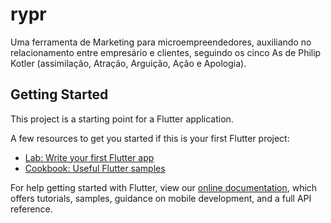 # rypr

Uma ferramenta de Marketing para microempreendedores, auxiliando no relacionamento entre empresário e clientes, seguindo os cinco As de Philip Kotler (assimilação, Atração, Arguição, Ação e Apologia).

## Getting Started

This project is a starting point for a Flutter application.

A few resources to get you started if this is your first Flutter project:

- [Lab: Write your first Flutter app](https://flutter.dev/docs/get-started/codelab)
- [Cookbook: Useful Flutter samples](https://flutter.dev/docs/cookbook)

For help getting started with Flutter, view our
[online documentation](https://flutter.dev/docs), which offers tutorials,
samples, guidance on mobile development, and a full API reference.
